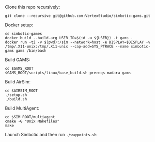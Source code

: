 Clone this repo recursively:
```
git clone --recursive git@github.com:VertexStudio/simbotic-gams.git
```

Docker setup:
```
cd simbotic-games
docker build --build-arg USER_ID=$(id -u ${USER}) -t gams .
docker run -ti -v $(pwd):/sim --network=host -e DISPLAY=$DISPLAY -v /tmp/.X11-unix:/tmp/.X11-unix --cap-add=SYS_PTRACE --name simbotic-gams gams /bin/bash
```

Build GAMS:
```
cd $GAMS_ROOT
$GAMS_ROOT/scripts/linux/base_build.sh prereqs madara gams
```

Build AirSim:
```
cd $AIRSIM_ROOT
./setup.sh
./build.sh
```

Build MultiAgent:
```
cd $SIM_ROOT/multiagent
cmake -G "Unix Makefiles"
make
```
Launch Simbotic and then run `./waypoints.sh`
